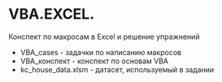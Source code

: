 # VBA.EXCEL.
Конспект по макросам в Excel и решение упражнений

* VBA_cases - задачки по написанию макросов
* VBA_конспект - конспект по основам VBA
* kc_house_data.xlsm - датасет, используемый в задании
